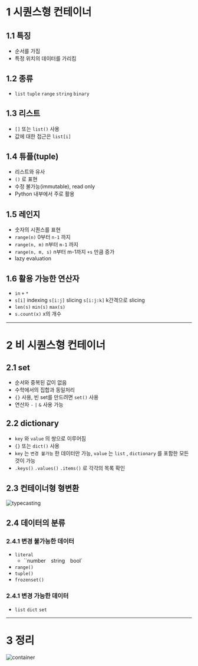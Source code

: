 # 1 시퀀스형 컨테이너

## 1.1 특징

- 순서를 가짐
- 특정 위치의 데이터를 가리킴

## 1.2 종류

- `list`    `tuple`    `range`    `string`    `binary`

## 1.3 리스트

- `[]`  또는 `list()`  사용
- 값에 대한 접근은 `list[i]`

## 1.4 튜플(tuple)

- 리스트와 유사
- `()` 로 표현
- 수정 불가능(immutable), read only
- Python 내부에서 주로 활용

## 1.5 레인지

- 숫자의 시퀀스를 표현
- `range(n)`  0부터 `n-1` 까지
- `range(n, m)` n부터 `m-1` 까지
- `range(n, m, s)` n부터 m-1까지 `+s` 만큼 증가
- lazy evaluation

## 1.6 활용 가능한 연산자

- `in`    `+`    `*`
- `s[i]`  indexing    `s[i:j]`  slicing    `s[i:j:k]`  k간격으로 slicing
- `len(s)`    `min(s)`    `max(s)`
- `s.count(x)`  x의 개수

---



# 2 비 시퀀스형 컨테이너

## 2.1 set

- 순서와 중복된 값이 없음
- 수학에서의 집합과 동일처리
- `{}` 사용, 빈  set를 만드려면 `set()` 사용
- 연산자 `-`  `|`  `&`  사용 가능

## 2.2 dictionary

- `key` 와 `value` 의 쌍으로 이루어짐
- `{}`  또는  `dict()` 사용
- `key` 는 `변경 불가능` 한 데이터만 가능, `value` 는 `list` ,  `dictionary` 를 포함한 모든 것이 가능
- `.keys()`    `.values()`    `.items()` 로 각각의 목록 확인

## 2.3 컨테이너형 형변환

![typecasting](https://user-images.githubusercontent.com/18046097/61180466-a6a67780-a651-11e9-8c0a-adb9e1ee04de.png)

## 2.4 데이터의 분류

### 2.4.1 변경 불가능한 데이터

- `literal`
  - ``number`  `string`  `bool`
- `range()`
- `tuple()`
- `frozenset()`

### 2.4.1 변경 가능한 데이터

- `list`    `dict`    `set`

---



# 3 정리

![container](https://user-images.githubusercontent.com/18046097/61180439-44e60d80-a651-11e9-9adc-e60fa57c2165.png)

